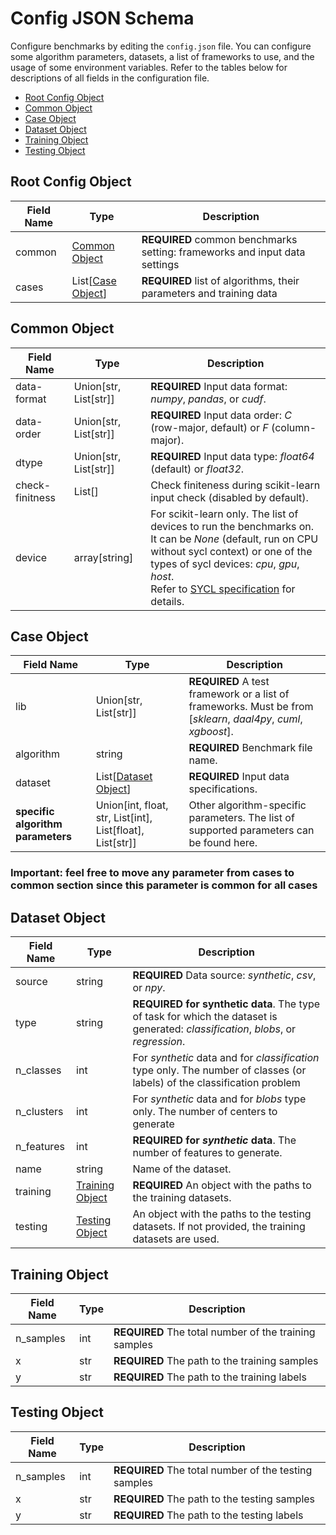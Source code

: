 # Config JSON Schema

Configure benchmarks by editing the `config.json` file.
You can configure some algorithm parameters, datasets, a list of frameworks to use, and the usage of some environment variables.
Refer to the tables below for descriptions of all fields in the configuration file.

- [Root Config Object](#root-config-object)
- [Common Object](#common-object)
- [Case Object](#case-object)
- [Dataset Object](#dataset-object)
- [Training Object](#training-object)
- [Testing Object](#testing-object)

## Root Config Object

| Field Name  | Type | Description |
| ----- | ---- |------------ |
|common| [Common Object](#common-object)| **REQUIRED** common benchmarks setting: frameworks and input data settings |
|cases| List[[Case Object](#case-object)] | **REQUIRED**  list of algorithms, their parameters and training data |

## Common Object

| Field Name  | Type | Description |
| ----- | ---- |------------ |
|data-format| Union[str, List[str]] | **REQUIRED** Input data format: *numpy*, *pandas*, or *cudf*. |
|data-order| Union[str, List[str]] | **REQUIRED**  Input data order: *C* (row-major, default) or *F* (column-major). |
|dtype| Union[str, List[str]] | **REQUIRED**  Input data type: *float64* (default) or *float32*. |
|check-finitness| List[] | Check finiteness during scikit-learn input check (disabled by default). |
|device| array[string] | For scikit-learn only. The list of devices to run the benchmarks on.<br/>It can be *None* (default, run on CPU without sycl context) or one of the types of sycl devices: *cpu*, *gpu*, *host*.<br/>Refer to [SYCL specification](https://www.khronos.org/files/sycl/sycl-2020-reference-guide.pdf) for details.|

## Case Object

| Field Name  | Type | Description |
| ----- | ---- |------------ |
|lib| Union[str, List[str]] | **REQUIRED** A test framework or a list of frameworks. Must be from [*sklearn*, *daal4py*, *cuml*, *xgboost*]. |
|algorithm| string | **REQUIRED** Benchmark file name. |
|dataset| List[[Dataset Object](#dataset-object)] | **REQUIRED**  Input data specifications. |
|**specific algorithm parameters**| Union[int, float, str, List[int], List[float], List[str]] | Other algorithm-specific parameters. The list of supported parameters can be found here. |

### **Important:** feel free to move any parameter from **cases** to **common** section since this parameter is common for all cases

## Dataset Object

| Field Name  | Type | Description |
| ----- | ---- |------------ |
|source| string | **REQUIRED** Data source: *synthetic*, *csv*, or *npy*. |
|type| string | **REQUIRED for synthetic data**. The type of task for which the dataset is generated: *classification*, *blobs*, or *regression*. |
|n_classes| int | For *synthetic* data and for *classification* type only. The number of classes (or labels) of the classification problem |
|n_clusters| int | For *synthetic* data and for *blobs* type only. The number of centers to generate |
|n_features| int | **REQUIRED for *synthetic* data**. The number of features to generate. |
|name| string | Name of the dataset. |
|training| [Training Object](#training-object) | **REQUIRED** An object with the paths to the training datasets. |
|testing| [Testing Object](#testing-object) | An object with the paths to the testing datasets. If not provided, the training datasets are used. |

## Training Object

| Field Name  | Type | Description |
| ----- | ---- |------------ |
| n_samples | int | **REQUIRED** The total number of the training samples |
| x | str | **REQUIRED** The path to the training samples |
| y | str | **REQUIRED** The path to the training labels |

## Testing Object

| Field Name  | Type | Description |
| ----- | ---- |------------ |
| n_samples | int | **REQUIRED** The total number of the testing samples |
| x | str | **REQUIRED** The path to the testing samples |
| y | str | **REQUIRED** The path to the testing labels |
